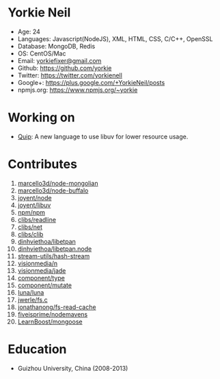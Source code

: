 Yorkie Neil
======================================
* Age: 24
* Languages: Javascript(NodeJS), XML, HTML, CSS, C/C++, OpenSSL
* Database: MongoDB, Redis
* OS: CentOS/Mac
* Email: yorkiefixer@gmail.com
* Github: https://github.com/yorkie
* Twitter: https://twitter.com/yorkienell
* Google+: https://plus.google.com/+YorkieNeil/posts
* npmjs.org: https://www.npmjs.org/~yorkie

Working on
======================================
* [Quip](https://github.com/yorkie/quip): A new language to use libuv for lower resource usage.


Contributes
=======================================
1. [marcello3d/node-mongolian](https://github.com/marcello3d/node-mongolian/commits?author=yorkie)
2. [marcello3d/node-buffalo](https://github.com/marcello3d/node-buffalo/commits?author=yorkie)
3. [joyent/node](https://github.com/joyent/node/commits?author=yorkie)
4. [joyent/libuv](https://github.com/joyent/libuv/commits?author=yorkie)
5. [npm/npm](https://github.com/npm/npm/commits?author=yorkie)
6. [clibs/readline](https://github.com/clibs/readline/commits?author=yorkie)
7. [clibs/net](https://github.com/clibs/clib/commits?author=yorkie)
8. [clibs/clib](https://github.com/clibs/clib/commits?author=yorkie)
9. [dinhviethoa/libetpan](https://github.com/dinhviethoa/libetpan/commits?author=yorkie)
10. [dinhviethoa/libetpan.node](https://github.com/dinhviethoa/libetpan.node/commits?author=yorkie)
11. [stream-utils/hash-stream](https://github.com/stream-utils/hash-stream/commits?author=yorkie)
12. [visionmedia/n](https://github.com/visionmedia/n/commits?author=yorkie)
13. [visionmedia/jade](https://github.com/visionmedia/jade/commits?author=yorkie)
14. [component/type](https://github.com/component/type/commits?author=yorkie)
15. [component/mutate](https://github.com/component/mutate/commits?author=yorkie)
16. [luna/luna](https://github.com/luna/luna/commits?author=yorkie)
17. [jwerle/fs.c](https://github.com/jwerle/fs.c/commits?author=yorkie)
18. [jonathanong/fs-read-cache](https://github.com/jonathanong/fs-read-cache/commits?author=yorkie)
19. [fiveisprime/nodemavens](https://github.com/fiveisprime/nodemavens/commits?author=yorkie)
20. [LearnBoost/mongoose](https://github.com/LearnBoost/mongoose)

Education
=======================================
* Guizhou University, China (2008-2013)

